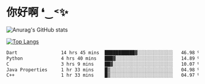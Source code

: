 # 你好啊 ❛‿˂✨

![Anurag's GitHub stats](https://github-readme-stats.vercel.app/api?username=ZombieFly&count_private=true&show_icons=true)

[![Top Langs](https://github-readme-stats.vercel.app/api/top-langs/?username=ZombieFly&layout=compact&count_private=true&hide=Ruby,makefile)](https://github.com/anuraghazra/github-readme-stats)

<!--START_SECTION:waka-->

```txt
Dart                14 hrs 45 mins  ███████████▓░░░░░░░░░░░░░   46.98 %
Python              4 hrs 40 mins   ███▓░░░░░░░░░░░░░░░░░░░░░   14.89 %
C                   3 hrs 9 mins    ██▓░░░░░░░░░░░░░░░░░░░░░░   10.07 %
Java Properties     1 hr 33 mins    █▒░░░░░░░░░░░░░░░░░░░░░░░   04.98 %
C++                 1 hr 33 mins    █▒░░░░░░░░░░░░░░░░░░░░░░░   04.97 %
```

<!--END_SECTION:waka-->
